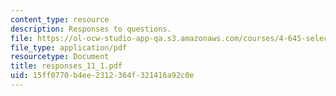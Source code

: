 ```yaml
---
content_type: resource
description: Responses to questions.
file: https://ol-ocw-studio-app-qa.s3.amazonaws.com/courses/4-645-selected-topics-in-architecture-architecture-from-1750-to-the-present-fall-2004/15ff0770b4ee2312364f321416a92c0e_responses_11_1.pdf
file_type: application/pdf
resourcetype: Document
title: responses_11_1.pdf
uid: 15ff0770-b4ee-2312-364f-321416a92c0e
---
```

